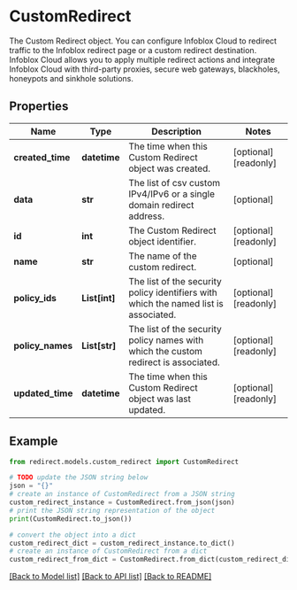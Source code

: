# CustomRedirect

The Custom Redirect object.  You can configure Infoblox Cloud to redirect traffic to the Infoblox redirect page or a custom redirect destination. Infoblox Cloud allows you to apply multiple redirect actions and integrate Infoblox Cloud with third-party proxies, secure web gateways, blackholes, honeypots and sinkhole solutions.

## Properties

Name | Type | Description | Notes
------------ | ------------- | ------------- | -------------
**created_time** | **datetime** | The time when this Custom Redirect object was created. | [optional] [readonly] 
**data** | **str** | The list of csv custom IPv4/IPv6 or a single domain redirect address. | [optional] 
**id** | **int** | The Custom Redirect object identifier. | [optional] [readonly] 
**name** | **str** | The name of the custom redirect. | [optional] 
**policy_ids** | **List[int]** | The list of the security policy identifiers with which the named list is associated. | [optional] [readonly] 
**policy_names** | **List[str]** | The list of the security policy names with which the custom redirect is associated. | [optional] [readonly] 
**updated_time** | **datetime** | The time when this Custom Redirect object was last updated. | [optional] [readonly] 

## Example

```python
from redirect.models.custom_redirect import CustomRedirect

# TODO update the JSON string below
json = "{}"
# create an instance of CustomRedirect from a JSON string
custom_redirect_instance = CustomRedirect.from_json(json)
# print the JSON string representation of the object
print(CustomRedirect.to_json())

# convert the object into a dict
custom_redirect_dict = custom_redirect_instance.to_dict()
# create an instance of CustomRedirect from a dict
custom_redirect_from_dict = CustomRedirect.from_dict(custom_redirect_dict)
```
[[Back to Model list]](../README.md#documentation-for-models) [[Back to API list]](../README.md#documentation-for-api-endpoints) [[Back to README]](../README.md)


